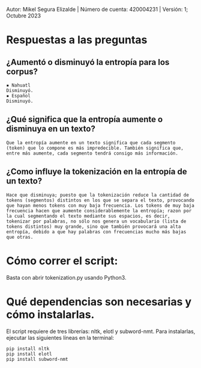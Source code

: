 Autor: Mikel Segura Elizalde | Número de cuenta: 420004231 | Versión: 1; Octubre 2023

# Respuestas a las preguntas

## ¿Aumentó o disminuyó la entropía para los corpus?
	▪︎ Nahuatl
	Disminuyó.
	▪︎ Español
	Disminuyó.

## ¿Qué significa que la entropía aumente o disminuya en un texto?
	Que la entropía aumente en un texto significa que cada segmento (token) que lo compone es más impredecible. También significa que, entre más aumente, cada segmento tendrá consigo más información.

## ¿Como influye la tokenización en la entropía de un texto?
	Hace que disminuya; puesto que la tokenización reduce la cantidad de tokens (segmentos) distintos en los que se separa el texto, provocando que hayan menos tokens con muy baja frecuencia. Los tokens de muy baja frecuencia hacen que aumente considerablemente la entropía; razon por la cual segmentando el texto mediante sus espacios, es decir, tokenizar por palabras, no sólo nos genera un vocabulario (lista de tokens distintos) muy grande, sino que también provocará una alta entropía, debido a que hay palabras con frecuencias mucho más bajas que otras.

# Cómo correr el script:

Basta con abrir tokenization.py usando Python3.

# Qué dependencias son necesarias y cómo instalarlas.

El script requiere de tres librerías: nltk, elotl y subword-nmt.
Para instalarlas, ejecutar las siguientes líneas en la terminal:

	pip install nltk
	pip install elotl
	pip install subword-nmt